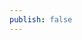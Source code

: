 ```yaml
---
publish: false
---
```


<script setup>
import TeXMath from '../components/TeXMath.vue'
</script>

<TeXMath />
